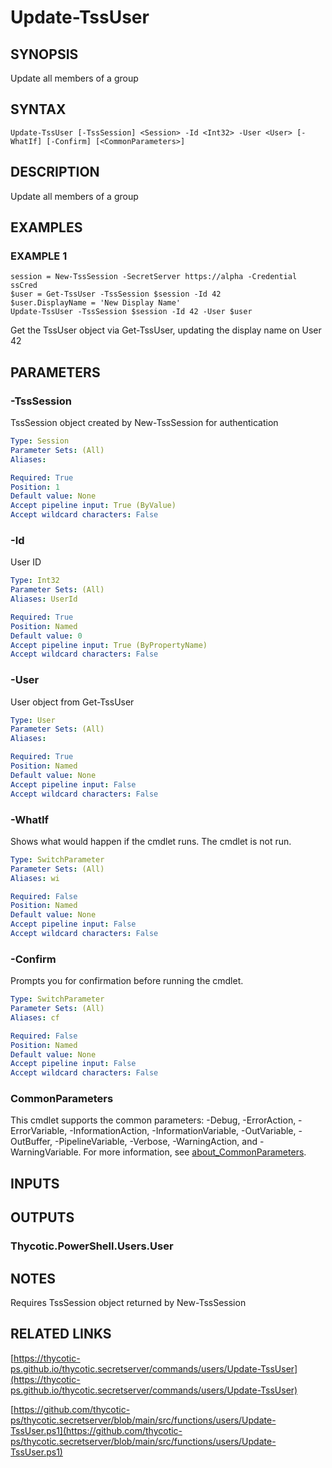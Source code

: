 # Update-TssUser

## SYNOPSIS
Update all members of a group

## SYNTAX

```
Update-TssUser [-TssSession] <Session> -Id <Int32> -User <User> [-WhatIf] [-Confirm] [<CommonParameters>]
```

## DESCRIPTION
Update all members of a group

## EXAMPLES

### EXAMPLE 1
```
session = New-TssSession -SecretServer https://alpha -Credential ssCred
$user = Get-TssUser -TssSession $session -Id 42
$user.DisplayName = 'New Display Name'
Update-TssUser -TssSession $session -Id 42 -User $user
```

Get the TssUser object via Get-TssUser, updating the display name on User 42

## PARAMETERS

### -TssSession
TssSession object created by New-TssSession for authentication

```yaml
Type: Session
Parameter Sets: (All)
Aliases:

Required: True
Position: 1
Default value: None
Accept pipeline input: True (ByValue)
Accept wildcard characters: False
```

### -Id
User ID

```yaml
Type: Int32
Parameter Sets: (All)
Aliases: UserId

Required: True
Position: Named
Default value: 0
Accept pipeline input: True (ByPropertyName)
Accept wildcard characters: False
```

### -User
User object from Get-TssUser

```yaml
Type: User
Parameter Sets: (All)
Aliases:

Required: True
Position: Named
Default value: None
Accept pipeline input: False
Accept wildcard characters: False
```

### -WhatIf
Shows what would happen if the cmdlet runs.
The cmdlet is not run.

```yaml
Type: SwitchParameter
Parameter Sets: (All)
Aliases: wi

Required: False
Position: Named
Default value: None
Accept pipeline input: False
Accept wildcard characters: False
```

### -Confirm
Prompts you for confirmation before running the cmdlet.

```yaml
Type: SwitchParameter
Parameter Sets: (All)
Aliases: cf

Required: False
Position: Named
Default value: None
Accept pipeline input: False
Accept wildcard characters: False
```

### CommonParameters
This cmdlet supports the common parameters: -Debug, -ErrorAction, -ErrorVariable, -InformationAction, -InformationVariable, -OutVariable, -OutBuffer, -PipelineVariable, -Verbose, -WarningAction, and -WarningVariable. For more information, see [about_CommonParameters](http://go.microsoft.com/fwlink/?LinkID=113216).

## INPUTS

## OUTPUTS

### Thycotic.PowerShell.Users.User
## NOTES
Requires TssSession object returned by New-TssSession

## RELATED LINKS

[https://thycotic-ps.github.io/thycotic.secretserver/commands/users/Update-TssUser](https://thycotic-ps.github.io/thycotic.secretserver/commands/users/Update-TssUser)

[https://github.com/thycotic-ps/thycotic.secretserver/blob/main/src/functions/users/Update-TssUser.ps1](https://github.com/thycotic-ps/thycotic.secretserver/blob/main/src/functions/users/Update-TssUser.ps1)


